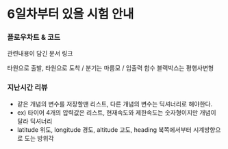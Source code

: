 # 6일차부터 있을 시험 안내

### 플로우차트 & 코드
관련내용이 담긴 문서 링크


타원으로 출발, 타원으로 도착 / 분기는 마름모 / 입출력 함수 블랙박스는 평행사변형


### 지난시간 리뷰
- 같은 개념의 변수를 저장할땐 리스트, 다른 개념의 변수는 딕셔너리로 해야한다.
- ex) 타이어 4개의 압력값은 리스트, 현재속도와 제한속도는 숫자형이지만 개념이 달라 딕셔너리
- latitude 위도, longitude 경도, altitude 고도, heading 북쪽에서부터 시계방향으로 도는 방위각
